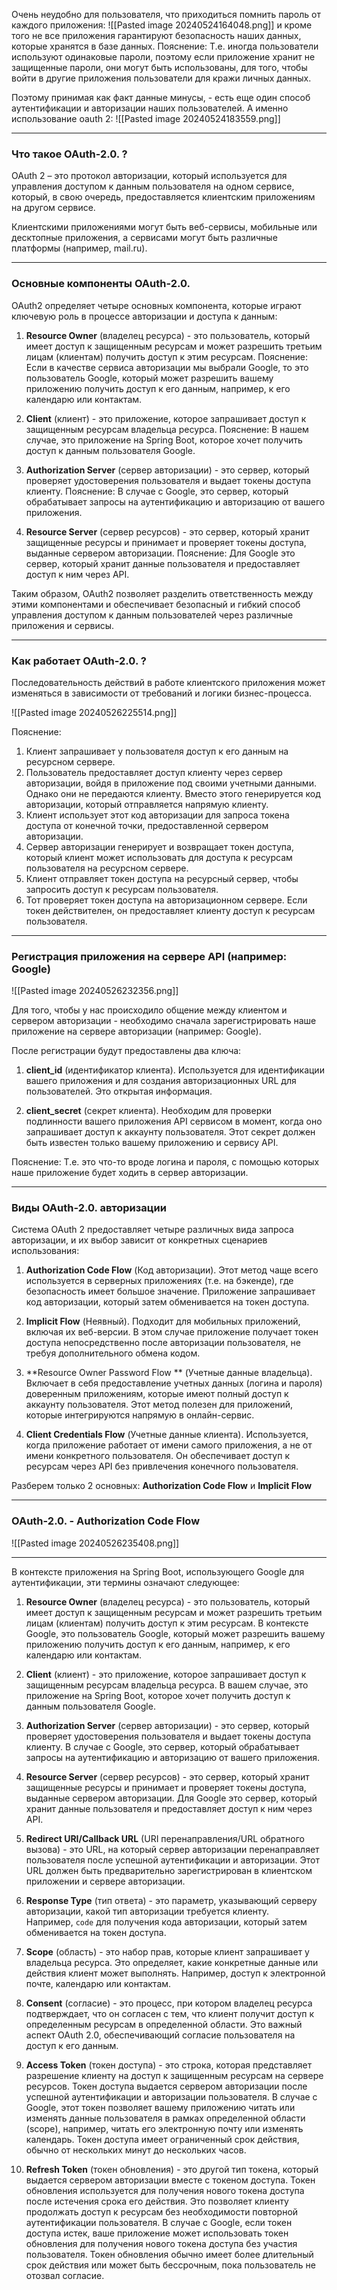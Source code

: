 Очень неудобно для пользователя, что приходиться помнить пароль от каждого приложения:
![[Pasted image 20240524164048.png]]
и кроме того не все приложения гарантируют безопасность наших данных, которые хранятся в базе данных.
Пояснение: Т.е. иногда пользователи используют одинаковые пароли, поэтому если приложение хранит не защищенные пароли, они могут быть использованы, для того, чтобы войти в другие приложения пользователи для кражи личных данных.

Поэтому принимая как факт данные минусы, - есть еще один способ аутентификации и авторизации наших пользователей. А именно использование oauth 2:
![[Pasted image 20240524183559.png]]

---

### Что такое OAuth-2.0. ?

OAuth 2 – это протокол авторизации, который используется для управления доступом к данным пользователя на одном сервисе, который, в свою очередь, предоставляется клиентским приложениям на другом сервисе. 

Клиентскими приложениями могут быть веб-сервисы, мобильные или десктопные приложения, а сервисами могут быть различные платформы (например, mail.ru).

---

### Основные компоненты OAuth-2.0.

OAuth2 определяет четыре основных компонента, которые играют ключевую роль в процессе авторизации и доступа к данным:

1. **Resource Owner** (владелец ресурса) - это пользователь, который имеет доступ к защищенным ресурсам и может разрешить третьим лицам (клиентам) получить доступ к этим ресурсам. 
	Пояснение: Если в качестве сервиса авторизации мы выбрали Google, то это пользователь Google, который может разрешить вашему приложению получить доступ к его данным, например, к его календарю или контактам.
    
2. **Client** (клиент) - это приложение, которое запрашивает доступ к защищенным ресурсам владельца ресурса. 
	Пояснение: В нашем случае, это приложение на Spring Boot, которое хочет получить доступ к данным пользователя Google.
    
3. **Authorization Server** (сервер авторизации) - это сервер, который проверяет удостоверения пользователя и выдает токены доступа клиенту. 
	Пояснение: В случае с Google, это сервер, который обрабатывает запросы на аутентификацию и авторизацию от вашего приложения.
    
4. **Resource Server** (сервер ресурсов) - это сервер, который хранит защищенные ресурсы и принимает и проверяет токены доступа, выданные сервером авторизации. 
	Пояснение: Для Google это сервер, который хранит данные пользователя и предоставляет доступ к ним через API.

Таким образом, OAuth2 позволяет разделить ответственность между этими компонентами и обеспечивает безопасный и гибкий способ управления доступом к данным пользователей через различные приложения и сервисы.

---

### Как работает OAuth-2.0. ?

Последовательность действий в работе клиентского приложения может изменяться в зависимости от требований и логики бизнес-процесса.

![[Pasted image 20240526225514.png]]

Пояснение:
1. Клиент запрашивает у пользователя доступ к его данным на ресурсном сервере.
2. Пользователь предоставляет доступ клиенту через сервер авторизации, войдя в приложение под своими учетными данными. Однако они не передаются клиенту. Вместо этого генерируется код авторизации, который отправляется напрямую клиенту.
3. Клиент использует этот код авторизации для запроса токена доступа от конечной точки, предоставленной сервером авторизации.
4. Сервер авторизации генерирует и возвращает токен доступа, который клиент может использовать для доступа к ресурсам пользователя на ресурсном сервере.
5. Клиент отправляет токен доступа на ресурсный сервер, чтобы запросить доступ к ресурсам пользователя.
6. Тот проверяет токен доступа на авторизационном сервере. Если токен действителен, он предоставляет клиенту доступ к ресурсам пользователя.


---

### Регистрация приложения на сервере API (например: Google)


![[Pasted image 20240526232356.png]]

Для того, чтобы у нас происходило общение между клиентом и сервером авторизации - необходимо сначала зарегистрировать наше приложение на сервере авторизации (например: Google).
	
После регистрации будут предоставлены два ключа: 
1. **client_id** (идентификатор клиента). Используется для идентификации вашего приложения и для создания авторизационных URL для пользователей. Это открытая информация.

2. **client_secret** (секрет клиента). Необходим для проверки подлинности вашего приложения API сервисом в момент, когда оно запрашивает доступ к аккаунту пользователя. Этот секрет должен быть известен только вашему приложению и сервису API.

Пояснение: Т.е. это что-то вроде логина и пароля, с помощью которых наше приложение будет ходить в сервер авторизации.

---

### Виды OAuth-2.0. авторизации

Система OAuth 2 предоставляет четыре различных вида запроса авторизации, и их выбор зависит от конкретных сценариев использования:

1. **Authorization Code Flow** (Код авторизации). Этот метод чаще всего используется в серверных приложениях (т.е. на бэкенде), где безопасность имеет большое значение. Приложение запрашивает код авторизации, который затем обменивается на токен доступа.

2. **Implicit Flow** (Неявный). Подходит для мобильных приложений, включая их веб-версии. В этом случае приложение получает токен доступа непосредственно после авторизации пользователя, не требуя дополнительного обмена кодом.

3. **Resource Owner Password Flow ** (Учетные данные владельца). Включает в себя предоставление учетных данных (логина и пароля) доверенным приложениям, которые имеют полный доступ к аккаунту пользователя. Этот метод полезен для приложений, которые интегрируются напрямую в онлайн-сервис.

4. **Client Credentials Flow** (Учетные данные клиента). Используется, когда приложение работает от имени самого приложения, а не от имени конкретного пользователя. Он обеспечивает доступ к ресурсам через API без привлечения конечного пользователя.

Разберем только 2 основных:  **Authorization Code Flow** и  **Implicit Flow**

---

### OAuth-2.0. - Authorization Code Flow

![[Pasted image 20240526235408.png]]

----

В контексте приложения на Spring Boot, использующего Google для аутентификации, эти термины означают следующее:

1. **Resource Owner** (владелец ресурса) - это пользователь, который имеет доступ к защищенным ресурсам и может разрешить третьим лицам (клиентам) получить доступ к этим ресурсам. В контексте Google, это пользователь Google, который может разрешить вашему приложению получить доступ к его данным, например, к его календарю или контактам.
    
2. **Client** (клиент) - это приложение, которое запрашивает доступ к защищенным ресурсам владельца ресурса. В вашем случае, это приложение на Spring Boot, которое хочет получить доступ к данным пользователя Google.
    
3. **Authorization Server** (сервер авторизации) - это сервер, который проверяет удостоверения пользователя и выдает токены доступа клиенту. В случае с Google, это сервер, который обрабатывает запросы на аутентификацию и авторизацию от вашего приложения.
    
4. **Resource Server** (сервер ресурсов) - это сервер, который хранит защищенные ресурсы и принимает и проверяет токены доступа, выданные сервером авторизации. Для Google это сервер, который хранит данные пользователя и предоставляет доступ к ним через API.
    
5. **Redirect URI/Callback URL** (URI перенаправления/URL обратного вызова) - это URL, на который сервер авторизации перенаправляет пользователя после успешной аутентификации и авторизации. Этот URL должен быть предварительно зарегистрирован в клиентском приложении и сервере авторизации.
    
6. **Response Type** (тип ответа) - это параметр, указывающий серверу авторизации, какой тип авторизации требуется клиенту. Например, `code` для получения кода авторизации, который затем обменивается на токен доступа.
    
7. **Scope** (область) - это набор прав, которые клиент запрашивает у владельца ресурса. Это определяет, какие конкретные данные или действия клиент может выполнять. Например, доступ к электронной почте, календарю или контактам.
    
8. **Consent** (согласие) - это процесс, при котором владелец ресурса подтверждает, что он согласен с тем, что клиент получит доступ к определенным ресурсам в определенной области. Это важный аспект OAuth 2.0, обеспечивающий согласие пользователя на доступ к его данным.

9. **Access Token** (токен доступа) - это строка, которая представляет разрешение клиенту на доступ к защищенным ресурсам на сервере ресурсов. Токен доступа выдается сервером авторизации после успешной аутентификации и авторизации пользователя. В случае с Google, этот токен позволяет вашему приложению читать или изменять данные пользователя в рамках определенной области (scope), например, читать его электронную почту или изменять календарь. Токен доступа имеет ограниченный срок действия, обычно от нескольких минут до нескольких часов.
    
10. **Refresh Token** (токен обновления) - это другой тип токена, который выдается сервером авторизации вместе с токеном доступа. Токен обновления используется для получения нового токена доступа после истечения срока его действия. Это позволяет клиенту продолжать доступ к ресурсам без необходимости повторной аутентификации пользователя. В случае с Google, если токен доступа истек, ваше приложение может использовать токен обновления для получения нового токена доступа без участия пользователя. Токен обновления обычно имеет более длительный срок действия или может быть бессрочным, пока пользователь не отозвал согласие.